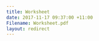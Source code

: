 ```yaml
---
title: Worksheet
date: 2017-11-17 09:37:00 +11:00
Filename: Worksheet.pdf
layout: redirect
---
```


